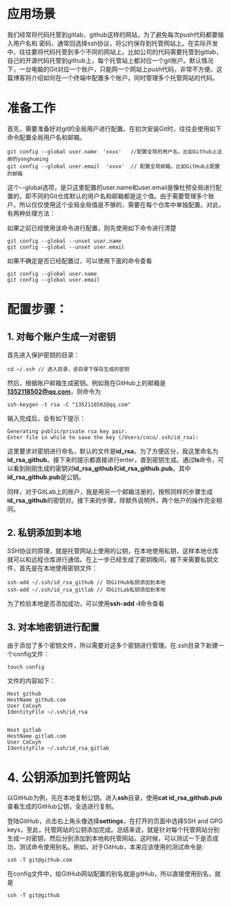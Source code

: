 # 应用场景
 
 我们经常将代码托管到gitlab、github这样的网站，为了避免每次push代码都要输入用户名和 密码，通常回选择ssh协议，将公约保存到托管网站上。在实际开发中，往往要将代码托管到多个不同的网站上。比如公司的代码需要托管到gitlab，自己的开源代码托管到github上，每个托管站上都对应一个git账户。默认情况下，一台电脑的Git对应一个账户，只能网一个网站上push代码，非常不方便。这篇博客将介绍如何在一个终端中配置多个账户。同时管理多个托管网站的代码。


 # 准备工作

 首先，需要准备好对git的全局用户进行配置。在初次安装Git时，往往会使用如下命令配置全局用户名和邮箱。

 ```
 git config --global user.name  'xxxx'   //配置全局的用户名，比如Github上注册的yonghuming
 git config --global user.email  'xxxx'  // 配置全局邮箱，比如GitHub上配置的邮箱
```
 这个--global选项，是只这里配置的user.name和user.email是像杜预全局进行配置的，即不同的Git仓库默认的用户名和邮箱都是这个值。由于需要管理多个账户，所以仅仅使用这个全局全局值是不够的，需要在每个仓库中单独配置。对此，有两种处理方法：

 如果之前已经使用该命令进行配置，则先使用如下命令进行清楚

 ```
git config --global --unset user.name
git config --global --unset user.email
 ```

 如果不确定是否已经配置过，可以使用下面的命令查看

```
git config --global user.name
git config --global user.email
```

# 配置步骤：

## 1. 对每个账户生成一对密钥

首先进入保护密钥的目录：
```
cd ~/.ssh // 进入目录，该目录下保存生成的密钥
```

然后，根据账户邮箱生成密钥。例如我在GitHub上的邮箱是**1352118502@qq.com**，则命令为

```
ssh-keygen -t rsa -C "1352118502@qq.com"
```

输入完成后，会有如下提示：
```
Generating public/private rsa key pair.
Enter file in while to save the key (/Users/coco/.ssh/id_rsa):
```

这里要求对密钥进行命名，默认的文件是**id_rsa**。为了方便区分，我这里命名为**id_rsa_github**。接下来的提示都直接进行enter，直到密钥生成。通过**ls**命令，可以看到刚刚生成的密钥对**id_rsa_github**和**id_rsa_github.pub**。其中**id_rsa_github.pub**是公钥。

同样，对于GitLab上的账户，我是用另一个邮箱注册的，按照同样的步骤生成**id_rsa_github**的密钥对。接下来的步骤，除额外说明外，两个账户的操作完全相同。

## 2. 私钥添加到本地

SSH协议的原理，就是托管网站上使用的公钥，在本地使用私钥，这样本地仓库就可以和远程仓库进行通信。在上一步已经生成了密钥晚间，接下来需要私钥文件，首先是在本地使用密钥文件：

```
ssh-add ~/.ssh/id_rsa_github // 将GitHub私钥添加到本地
ssh-add ~/.ssh/id_rsa_gitlab // 将GitLab私钥添加到本地
```

为了检验本地是否添加成功，可以使用**ssh-add -l**命令查看 

## 3. 对本地密钥进行配置

由于添加了多个密钥文件，所以需要对这多个密钥进行管理。在.ssh目录下新建一个config文件：

```
touch config
```
文件的内容如下：

```
Host github
HostName github.com
User CoCoyh
IdentityFile ~/.ssh/id_rsa


Host gitlab
HostName gitlab.com
User CoCoyh
IdentityFile ~/.ssh/id_rsa_gitlab
```

# 4. 公钥添加到托管网站

以GitHub为例，先在本地复制公钥。进入**ssh**目录，使用**cat id_rsa_github.pub**查看生成的GitHub公钥，全选进行复制。

登陆GitHub，点击右上角头像选择**settings**，在打开的页面中选择SSH and GPG keys，至此，托管网站的公钥添加完成。总结来说，就是针对每个托管网站分别生成一对密钥，然后分别添加到本地和托管网站。这时候，可以测试一下是否成功，测试命令使用别名。例如，对于GitHub，本来应该使用的测试命令是:

```
ssh -T git@github.com
```
在config文件中，给GitHub网站配置的别名就是gitHub，所以直接使用别名，就是

```
ssh -T git@github
```